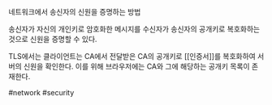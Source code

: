 네트워크에서 송신자의 신원을 증명하는 방법

송신자가 자신의 개인키로 암호화한 메시지를 수신자가 송신자의 공개키로 복호화하는 것으로 신원을 증명할 수 있다.

TLS에서는 클라이언트는 CA에서 전달받은 CA의 공개키로 [[인증서]]를 복호화하여 서버의 신원을 확인한다. 이를 위해 브라우저에는 CA와 그에 해당하는 공개키 목록이 존재한다.

#network #security 